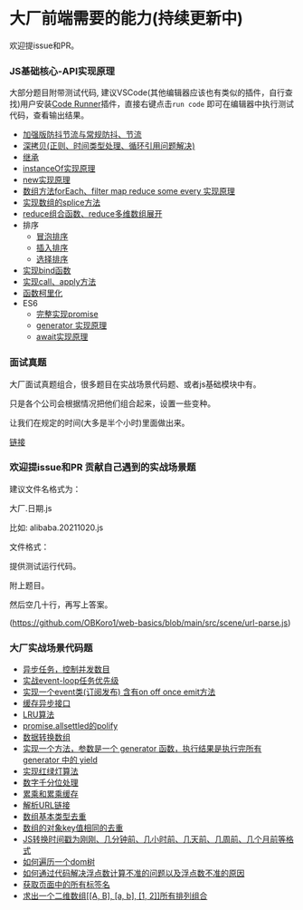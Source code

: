 # 大厂前端需要的能力(持续更新中)

欢迎提issue和PR。

### JS基础核心-API实现原理

<!-- TODO: 空闲的时候 添加到web网站中 -->
<!-- TODO: vscode 打断点调试 -->

大部分题目附带测试代码, 建议VSCode(其他编辑器应该也有类似的插件，自行查找)用户安装[Code Runner](https://marketplace.visualstudio.com/items?itemName=formulahendry.code-runner)插件，直接右键点击`run code` 即可在编辑器中执行测试代码，查看输出结果。
* [加强版防抖节流与常规防抖、节流](https://github.com/OBKoro1/web-basics/blob/main/src/js/debounce-throttle.js)
* [深拷贝(正则、时间类型处理、循环引用问题解决)](https://github.com/OBKoro1/web-basics/blob/main/src/js/deepClone.js)
* [继承](https://github.com/OBKoro1/web-basics/blob/main/src/js/es5-es6extend.js)
* [instanceOf实现原理](https://github.com/OBKoro1/web-basics/blob/main/src/js/intanceof.js)
* [new实现原理](https://github.com/OBKoro1/web-basics/blob/main/src/js/new.js)
* [数组方法forEach、filter map reduce some every 实现原理](https://github.com/OBKoro1/web-basics/blob/main/src/js/arrary-function.js)
* [实现数组的splice方法](https://github.com/OBKoro1/web-basics/blob/main/src/js/array-splice.js)
* [reduce组合函数、reduce多维数组展开](https://github.com/OBKoro1/web-basics/blob/main/src/js/array-reduce.js)
* 排序
    * [冒泡排序](https://github.com/OBKoro1/web-basics/blob/main/src/js/arrary-sort-modifiedBubbleSort.js)
    * [插入排序](https://github.com/OBKoro1/web-basics/blob/main/src/js/arrary-sort-insertionSort.js)
    * [选择排序](https://github.com/OBKoro1/web-basics/blob/main/src/js/arrary-sort-modifiedBubbleSort.js)
* [实现bind函数](https://github.com/OBKoro1/web-basics/blob/main/src/js/bind.js)
* [实现call、apply方法](https://github.com/OBKoro1/web-basics/blob/main/src/js/call-apply.js)
* [函数柯里化](https://github.com/OBKoro1/web-basics/blob/main/src/js/curry.js)
* ES6
    * [完整实现promise](https://github.com/OBKoro1/web-basics/blob/main/src/js/es6/promise.js)
    * [generator 实现原理](https://github.com/OBKoro1/web-basics/blob/main/src/js/es6/generator.js)
    * [await实现原理](https://github.com/OBKoro1/web-basics/blob/main/src/js/es6/await.js)

### 面试真题

大厂面试真题组合，很多题目在实战场景代码题、或者js基础模块中有。

只是各个公司会根据情况把他们组合起来，设置一些变种。

让我们在规定的时间(大多是半个小时)里面做出来。

[链接](https://github.com/OBKoro1/web-basics/tree/main/src/interview)

### 欢迎提issue和PR 贡献自己遇到的实战场景题

建议文件名格式为：

大厂.日期.js

比如: alibaba.20211020.js


文件格式：

提供测试运行代码。

附上题目。

然后空几十行，再写上答案。

(https://github.com/OBKoro1/web-basics/blob/main/src/scene/url-parse.js)

### 大厂实战场景代码题

* [异步任务，控制并发数目](https://github.com/OBKoro1/web-basics/blob/main/src/scene/task-concurrent.js)
* [实战event-loop任务优先级](https://github.com/OBKoro1/web-basics/blob/main/src/scene/event-loop.js)
* [实现一个event类(订阅发布) 含有on off once emit方法](https://github.com/OBKoro1/web-basics/blob/main/src/scene/event.js)
* [缓存异步接口](https://github.com/OBKoro1/web-basics/blob/main/src/scene/cacheApi.js)
* [LRU算法](https://github.com/OBKoro1/web-basics/blob/main/src/scene/LRU.js)
* [promise.allsettled的polify](https://github.com/OBKoro1/web-basics/blob/main/src/scene/%20promise-allsettled.js)
* [数据转换数组](https://github.com/OBKoro1/web-basics/blob/main/src/scene/dataToTree.js)
* [实现一个方法，参数是一个 generator 函数，执行结果是执行完所有 generator 中的 yield](https://github.com/OBKoro1/web-basics/blob/main/src/scene/await.js)
* [实现红绿灯算法](https://github.com/OBKoro1/web-basics/blob/main/src/scene/traffic-lights.js)
* [数字千分位处理](https://github.com/OBKoro1/web-basics/blob/main/src/scene/toThousands.js)
* [累乘和累乘缓存](https://github.com/OBKoro1/web-basics/blob/main/src/scene/multiplication.js)
* [解析URL链接](https://github.com/OBKoro1/web-basics/blob/main/src/scene/url-parse.js)
* [数组基本类型去重](https://github.com/OBKoro1/web-basics/blob/main/src/scene/uniqueArray1.js)
* [数组的对象key值相同的去重](https://github.com/OBKoro1/web-basics/blob/main/src/scene/uniqueArray2.js)
* [JS转换时间戳为刚刚、几分钟前、几小时前、几天前、几周前、几个月前等格式](https://github.com/OBKoro1/web-basics/blob/main/src/scene/time.js)
* [如何遍历一个dom树](https://github.com/OBKoro1/web-basics/blob/main/src/scene/dom.js)
* [如何通过代码解决浮点数计算不准的问题以及浮点数不准的原因](https://github.com/OBKoro1/web-basics/blob/main/src/scene/numAdd.js)
* [获取页面中的所有标签名](https://github.com/OBKoro1/web-basics/blob/main/src/scene/getAllTag.js)
* [求出一个二维数组[[A, B], [a, b], [1, 2]]所有排列组合](https://github.com/OBKoro1/web-basics/blob/main/src/scene/findAll.js)
